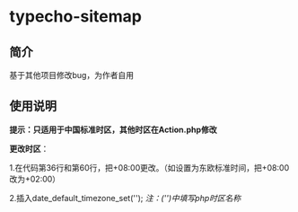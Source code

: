 # typecho-sitemap
## 简介
基于其他项目修改bug，为作者自用
## 使用说明
**提示：只适用于中国标准时区，其他时区在Action.php修改**

**更改时区**：

1.在代码第36行和第60行，把+08\:00更改。（如设置为东欧标准时间，把+08\:00改为+02\:00）

2.插入date_default_timezone_set('');         *注：('')中填写php时区名称*
